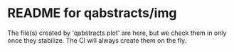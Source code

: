 # README for qabstracts/img

The file(s) created by 'qabstracts plot' are here,
but we check them in only once they stabilize.
The CI will always create them on the fly.

